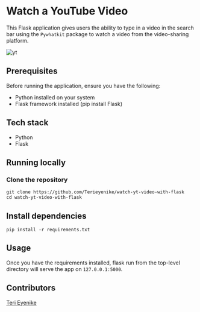 # Watch a YouTube Video

This Flask application gives users the ability to type in a video in the search bar using the `Pywhatkit` package to watch a video from the video-sharing platform.

![yt](https://github.com/Terieyenike/weatherapi-with-python/assets/25850598/e72c542a-07ef-4355-949e-21e5dc471403)

## Prerequisites

Before running the application, ensure you have the following:

- Python installed on your system
- Flask framework installed (pip install Flask)

## Tech stack

- Python
- Flask

## Running locally

### Clone the repository

```
git clone https://github.com/Terieyenike/watch-yt-video-with-flask
cd watch-yt-video-with-flask
```

## Install dependencies

```
pip install -r requirements.txt
```

## Usage

Once you have the requirements installed, flask run from the top-level directory will serve the app on `127.0.0.1:5000`.

## Contributors

[Teri Eyenike](https://twitter.com/terieyenike)
